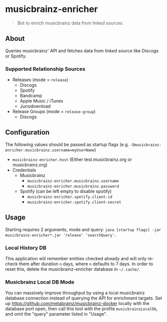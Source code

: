 # musicbrainz-enricher

> Bot to enrich musicbrainz data from linked sources.

## About

Queries musicbrainz' API and fetches data from linked source like Discogs or Spotify.

### Supported Relationship Sources

- Releases (mode = `release`)
    - Discogs
    - Spotify
    - Bandcamp
    - Apple Music / iTunes
    - Junodownload
- Release Groups (mode = `release-group`)
    - Discogs

## Configuration

The following values should be passed as startup flags (e.g. `-Dmusicbrainz-enricher.musicbrainz.username=myUserName`)

- `musicbrainz-enricher.host` (Either test.musicbrainz.org or musicbrainz.org)
- Credentials
    - Musicbrainz
        - `musicbrainz-enricher.musicbrainz.username`
        - `musicbrainz-enricher.musicbrainz.password`
    - Spotify (can be left empty to disable spotify)
        - `musicbrainz-enricher.spotify.client-id`
        - `musicbrainz-enricher.spotify.client-secret`
        
## Usage

Starting requires 2 arguments, mode and query:
`java [startup flags] -jar musicbrainz-enricher*.jar 'release' 'searchQuery'`.

### Local History DB

This application will remember entities checked already and will only re-check them after duration `n` days, where `n` defaults to 7 days. In order to reset this, delete the musicbrainz-enricher database in `~/.cache/`.
### Musicbrainz Local DB Mode 

You can massively improve throughput by using a local musicbrainz database connection instead of querying the API for enrichment targets.
Set up <https://github.com/metabrainz/musicbrainz-docker> locally with the database port open, then call this tool with the profile `musicbrainzLocalDb`, and omit the "query" parameter listed in "Usage".
